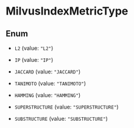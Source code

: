 

# MilvusIndexMetricType

## Enum


* `L2` (value: `"L2"`)

* `IP` (value: `"IP"`)

* `JACCARD` (value: `"JACCARD"`)

* `TANIMOTO` (value: `"TANIMOTO"`)

* `HAMMING` (value: `"HAMMING"`)

* `SUPERSTRUCTURE` (value: `"SUPERSTRUCTURE"`)

* `SUBSTRUCTURE` (value: `"SUBSTRUCTURE"`)



